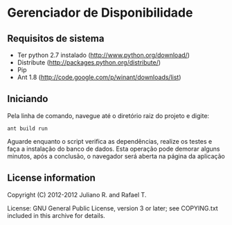 # Gerenciador de Disponibilidade

## Requisitos de sistema

* Ter python 2.7 instalado (http://www.python.org/download/)
 * Distribute (http://packages.python.org/distribute/)
 * Pip
 * Ant 1.8 (http://code.google.com/p/winant/downloads/list)
 
## Iniciando

Pela linha de comando, navegue até o diretório raiz do projeto e digite:

	ant build run
	
Aguarde enquanto o script verifica as dependências, realize os testes e faça a instalação do banco de dados. Esta operação pode 
demorar alguns minutos, após a conclusão, o navegador será aberta na página da aplicação

## License information

Copyright (C) 2012-2012 Juliano R. and Rafael T.

License: GNU General Public License, version 3 or later; see COPYING.txt
         included in this archive for details.